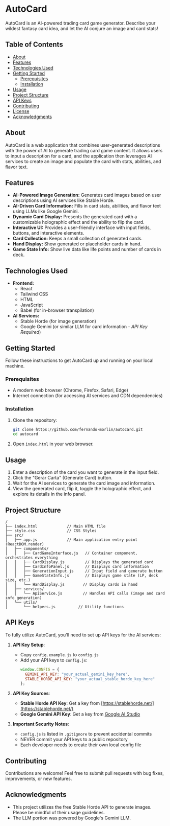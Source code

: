 # AutoCard

AutoCard is an AI-powered trading card game generator. Describe your wildest fantasy card idea, and let the AI conjure an image and card stats!

## Table of Contents

*   [About](#about)
*   [Features](#features)
*   [Technologies Used](#technologies-used)
*   [Getting Started](#getting-started)
    *   [Prerequisites](#prerequisites)
    *   [Installation](#installation)
*   [Usage](#usage)
*   [Project Structure](#project-structure)
*   [API Keys](#api-keys)
*   [Contributing](#contributing)
*   [License](#license)
*   [Acknowledgments](#acknowledgments)

## About

AutoCard is a web application that combines user-generated descriptions with the power of AI to generate trading card game content. It allows users to input a description for a card, and the application then leverages AI services to create an image and populate the card with stats, abilities, and flavor text.

## Features

*   **AI-Powered Image Generation:** Generates card images based on user descriptions using AI services like Stable Horde.
*   **AI-Driven Card Information:** Fills in card stats, abilities, and flavor text using LLMs like Google Gemini.
*   **Dynamic Card Display:** Presents the generated card with a customizable holographic effect and the ability to flip the card.
*   **Interactive UI:** Provides a user-friendly interface with input fields, buttons, and interactive elements.
*   **Card Collection:** Keeps a small collection of generated cards.
*   **Hand Display:** Show generated or placeholder cards in hand.
*   **Game State Info:** Show live data like life points and number of cards in deck.

## Technologies Used

*   **Frontend:**
    *   React
    *   Tailwind CSS
    *   HTML
    *   JavaScript
    *   Babel (for in-browser transpilation)
*   **AI Services:**
    *   Stable Horde (for image generation)
    *   Google Gemini (or similar LLM for card information - _API Key Required_)

## Getting Started

Follow these instructions to get AutoCard up and running on your local machine.

### Prerequisites

*   A modern web browser (Chrome, Firefox, Safari, Edge)
*   Internet connection (for accessing AI services and CDN dependencies)

### Installation

1.  Clone the repository:

    ```bash
    git clone https://github.com/fernando-morlin/autocard.git
    cd autocard
    ```

2.  Open `index.html` in your web browser.

## Usage

1.  Enter a description of the card you want to generate in the input field.
2.  Click the "Gerar Carta" (Generate Card) button.
3.  Wait for the AI services to generate the card image and information.
4.  View the generated card, flip it, toggle the holographic effect, and explore its details in the info panel.

## Project Structure

```
/
├── index.html             // Main HTML file
├── style.css              // CSS Styles
├── src/
│   ├── app.js             // Main application entry point (ReactDOM.render)
│   ├── components/
│   │   ├── CardGameInterface.js   // Container component, orchestrates everything
│   │   ├── CardDisplay.js         // Displays the generated card
│   │   ├── CardInfoPanel.js       // Displays card information
│   │   ├── GenerationInput.js     // Input field and generate button
│   │   ├── GameStateInfo.js       // Displays game state (LP, deck size, etc.)
│   │   └── HandDisplay.js        // Display cards in hand
│   ├── services/
│   │   └── ApiService.js         // Handles API calls (image and card info generation)
│   └── utils/
│       └── helpers.js          // Utility functions
```

## API Keys

To fully utilize AutoCard, you'll need to set up API keys for the AI services:

1. **API Key Setup**:
   - Copy `config.example.js` to `config.js`
   - Add your API keys to `config.js`:
     ```javascript
     window.CONFIG = {
       GEMINI_API_KEY: "your_actual_gemini_key_here",
       STABLE_HORDE_API_KEY: "your_actual_stable_horde_key_here"
     };
     ```

2. **API Key Sources**:
   - **Stable Horde API Key**: Get a key from [https://stablehorde.net/](https://stablehorde.net/)
   - **Google Gemini API Key**: Get a key from [Google AI Studio](https://aistudio.google.com/)

3. **Important Security Notes**:
   - `config.js` is listed in `.gitignore` to prevent accidental commits
   - NEVER commit your API keys to a public repository
   - Each developer needs to create their own local config file

## Contributing

Contributions are welcome! Feel free to submit pull requests with bug fixes, improvements, or new features.

## Acknowledgments

*   This project utilizes the free Stable Horde API to generate images.  Please be mindful of their usage guidelines.
*   The LLM portion was powered by Google's Gemini LLM.